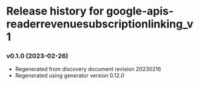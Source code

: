 # Release history for google-apis-readerrevenuesubscriptionlinking_v1

### v0.1.0 (2023-02-26)

* Regenerated from discovery document revision 20230216
* Regenerated using generator version 0.12.0

